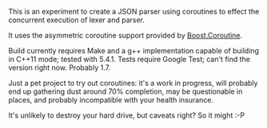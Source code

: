 This is an experiment to create a JSON parser using coroutines to effect the
concurrent execution of lexer and parser.

It uses the asymmetric coroutine support provided by
[Boost.Coroutine](http://www.boost.org/doc/libs/1_58_0/libs/coroutine/doc/html/coroutine/coroutine/asymmetric.html).

Build currently requires Make and a g++ implementation capable of building in
C++11 mode; tested with 5.4.1.
Tests require Google Test; can't find the version right now. Probably 1.7.

Just a pet project to try out coroutines: it's a work in progress, will probably
end up gathering dust around 70% completion, may be questionable in places, and
probably incompatible with your health insurance.

It's unlikely to destroy your hard drive, but caveats right? So it might :-P
